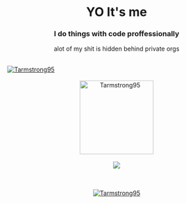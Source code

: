 <div>
  <h1 align="center">YO It's me</h1>
  <h3 align="center">I do things with code proffessionally</h3>
  <p align="center">alot of my shit is hidden behind private orgs</p>
</div>

<br/>

<div> 
  <a href="https://github.com/ryo-ma/github-profile-trophy"/>
    <img src="https://github-profile-trophy.vercel.app/?username=Tarmstrong95&theme=onedark&margin-w=15&margin-h=15&column=7" alt="Tarmstrong95" />
</div>

<br/>

<div align="center">
    <img align="center" height="170" align="left" src="https://github-readme-stats.vercel.app/api?username=Tarmstrong95&count_private=true&include_all_commits=true&theme=onedark" alt="Tarmstrong95" />
  </div>

<br/>

<div align="center">
  <img align="center" src="https://github-readme-stats.vercel.app/api/top-langs/?username=Tarmstrong95&layout=compact&theme=onedark&langs_count=3" />
</div>

<br/>
<br/>

<p align="center"> <img src="https://komarev.com/ghpvc/?username=Tarmstrong95&label=Profile%20views&color=0e75b6&style=flat" alt="Tarmstrong95" /> </p>
